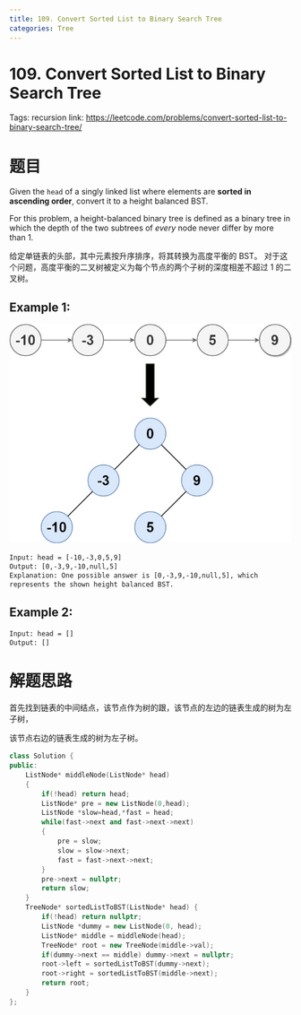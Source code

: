 ```yaml
---
title: 109. Convert Sorted List to Binary Search Tree
categories: Tree
---
```

# 109. Convert Sorted List to Binary Search Tree

Tags: recursion
link: https://leetcode.com/problems/convert-sorted-list-to-binary-search-tree/

# 题目

Given the `head` of a singly linked list where elements are **sorted in ascending order**, convert it to a height balanced BST.

For this problem, a height-balanced binary tree is defined as a binary tree in which the depth of the two subtrees of *every* node never differ by more than 1.

给定单链表的头部，其中元素按升序排序，将其转换为高度平衡的 BST。
对于这个问题，高度平衡的二叉树被定义为每个节点的两个子树的深度相差不超过 1 的二叉树。

## **Example 1:**

![linked.jpg](109%20Convert%20Sorted%20List%20to%20Binary%20Search%20Tree%2038f3d526179746d998d625131b8b5ef4/linked.jpg)

```
Input: head = [-10,-3,0,5,9]
Output: [0,-3,9,-10,null,5]
Explanation: One possible answer is [0,-3,9,-10,null,5], which represents the shown height balanced BST.
```

## **Example 2:**

```
Input: head = []
Output: []
```

# 解题思路

首先找到链表的中间结点，该节点作为树的跟，该节点的左边的链表生成的树为左子树，

该节点右边的链表生成的树为左子树。

```cpp
class Solution {
public:
    ListNode* middleNode(ListNode* head)
    {
        if(!head) return head;
        ListNode* pre = new ListNode(0,head);
        ListNode *slow=head,*fast = head;
        while(fast->next and fast->next->next)
        {
            pre = slow;
            slow = slow->next;
            fast = fast->next->next;
        }
        pre->next = nullptr;
        return slow;
    }
    TreeNode* sortedListToBST(ListNode* head) {
        if(!head) return nullptr;
        ListNode *dummy = new ListNode(0, head);
        ListNode* middle = middleNode(head);
        TreeNode* root = new TreeNode(middle->val);
        if(dummy->next == middle) dummy->next = nullptr;
        root->left = sortedListToBST(dummy->next);
        root->right = sortedListToBST(middle->next);
        return root;
    }
};
```